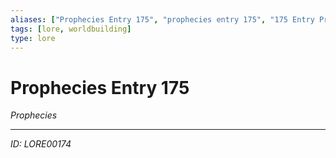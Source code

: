 ```yaml
---
aliases: ["Prophecies Entry 175", "prophecies entry 175", "175 Entry Prophecies"]
tags: [lore, worldbuilding]
type: lore
---
```


# Prophecies Entry 175

*Prophecies*

---
*ID: LORE00174*